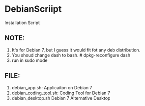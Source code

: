 DebianScriipt
=============

Installation Script

NOTE:
-----
1. It's for Debian 7, but I guess it would fit fot any deb distribution.
2. You shoud change dash to bash. # dpkg-reconfigure dash
3. run in sudo mode

FILE:
-----
01. debian_app.sh: 		Applicaiton on Debian 7
02. debian_coding_tool.sh:	Coding Tool for Debian 7
03. debian_desktop.sh		Debian 7 Alternative Desktop
